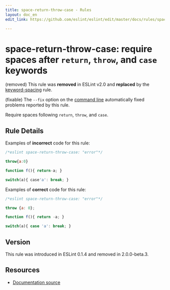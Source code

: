 ```yaml
---
title: space-return-throw-case - Rules
layout: doc_en
edit_link: https://github.com/eslint/eslint/edit/master/docs/rules/space-return-throw-case.md

---
```

<!-- Note: No pull requests accepted for this file. See README.md in the root directory for details. -->

# space-return-throw-case: require spaces after `return`, `throw`, and `case` keywords

(removed) This rule was **removed** in ESLint v2.0 and **replaced** by the [keyword-spacing](keyword-spacing) rule.

(fixable) The `--fix` option on the [command line](../user-guide/command-line-interface#fix) automatically fixed problems reported by this rule.

Require spaces following `return`, `throw`, and `case`.

## Rule Details

Examples of **incorrect** code for this rule:

```js
/*eslint space-return-throw-case: "error"*/

throw{a:0}

function f(){ return-a; }

switch(a){ case'a': break; }
```

Examples of **correct** code for this rule:

```js
/*eslint space-return-throw-case: "error"*/

throw {a: 0};

function f(){ return -a; }

switch(a){ case 'a': break; }
```

## Version

This rule was introduced in ESLint 0.1.4 and removed in 2.0.0-beta.3.

## Resources

* [Documentation source](https://github.com/eslint/eslint/tree/master/docs/rules/space-return-throw-case.md)
